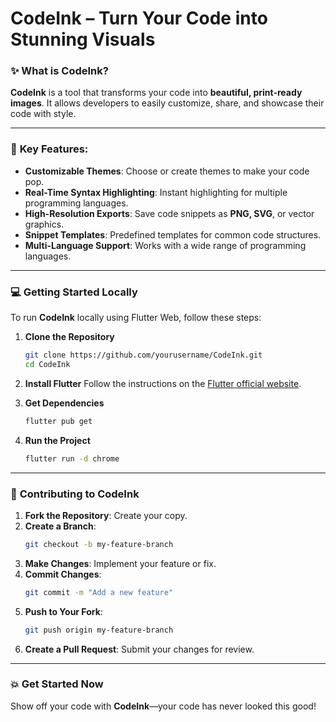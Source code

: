 
# CodeInk – Turn Your Code into Stunning Visuals

### ✨ **What is CodeInk?**

**CodeInk** is a tool that transforms your code into **beautiful, print-ready images**. It allows developers to easily customize, share, and showcase their code with style.

---

### 🚀 **Key Features:**

- **Customizable Themes**: Choose or create themes to make your code pop.
- **Real-Time Syntax Highlighting**: Instant highlighting for multiple programming languages.
- **High-Resolution Exports**: Save code snippets as **PNG, SVG**, or vector graphics.
- **Snippet Templates**: Predefined templates for common code structures.
- **Multi-Language Support**: Works with a wide range of programming languages.

---

### 💻 **Getting Started Locally**

To run **CodeInk** locally using Flutter Web, follow these steps:

1. **Clone the Repository**
   ```bash
   git clone https://github.com/yourusername/CodeInk.git
   cd CodeInk
   ```

2. **Install Flutter**
   Follow the instructions on the [Flutter official website](https://flutter.dev/docs/get-started/install).

3. **Get Dependencies**
   ```bash
   flutter pub get
   ```

4. **Run the Project**
   ```bash
   flutter run -d chrome
   ```

---

### 🤝 **Contributing to CodeInk**

1. **Fork the Repository**: Create your copy.
2. **Create a Branch**:
   ```bash
   git checkout -b my-feature-branch
   ```
3. **Make Changes**: Implement your feature or fix.
4. **Commit Changes**:
   ```bash
   git commit -m "Add a new feature"
   ```
5. **Push to Your Fork**:
   ```bash
   git push origin my-feature-branch
   ```
6. **Create a Pull Request**: Submit your changes for review.

---

### 💥 **Get Started Now**

Show off your code with **CodeInk**—your code has never looked this good!